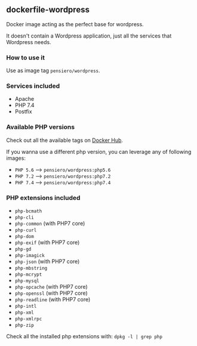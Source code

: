 ## dockerfile-wordpress

Docker image acting as the perfect base for wordpress.

It doesn't contain a Wordpress application, just all the services that Wordpress needs.

### How to use it
Use as image tag `pensiero/wordpress`.

### Services included

- Apache
- PHP 7.4
- Postfix

### Available PHP versions
Check out all the available tags on [Docker Hub](https://hub.docker.com/repository/docker/pensiero/wordpress/tags).

If you wanna use a different php version, you can leverage any of following images:
- `PHP 5.6` --> `pensiero/wordpress:php5.6`
- `PHP 7.2` --> `pensiero/wordpress:php7.2`
- `PHP 7.4` --> `pensiero/wordpress:php7.4`

### PHP extensions included

- `php-bcmath`
- `php-cli`
- `php-common` (with PHP7 core)
- `php-curl`
- `php-dom`
- `php-exif` (with PHP7 core)
- `php-gd`
- `php-imagick`
- `php-json` (with PHP7 core)
- `php-mbstring`
- `php-mcrypt`
- `php-mysql`
- `php-opcache` (with PHP7 core)
- `php-openssl` (with PHP7 core)
- `php-readline` (with PHP7 core)
- `php-intl`
- `php-xml`
- `php-xmlrpc`
- `php-zip`

Check all the installed php extensions with: `dpkg -l | grep php`